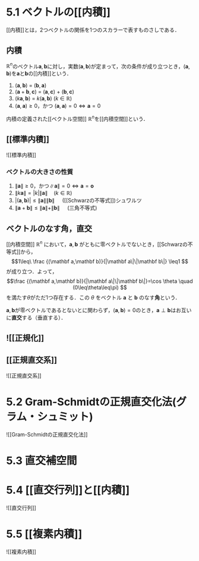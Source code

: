 # 5.1 ベクトルの[[内積]]
[[内積]]とは，2つベクトルの関係を1つのスカラーで表すものさしである．

## 内積
$\mathbb R^n$のベクトル$\mathbf a,\mathbf b$に対し，実数($\mathbf a,\mathbf b$)が定まって，次の条件が成り立つとき，($\mathbf a,\mathbf b$)を$\mathbf a$と$\mathbf b$の[[内積]]という．

1. ($\mathbf a,\mathbf b$) = ($\mathbf b,\mathbf a$)
2. ($\mathbf a + \mathbf b,\mathbf c$) = ($\mathbf a,\mathbf c$) + ($\mathbf b,\mathbf c$) 
3.  ($k\mathbf a,\mathbf b$) =  $k$($\mathbf a,\mathbf b$)    ($k \in \mathbb R$)
4. $(\mathbf a,\mathbf a)\geq0$，かつ $(\mathbf a,\mathbf a) = 0 \iff \mathbf a = 0$

内積の定義された[[ベクトル空間]] $\mathbb R^n$を[[内積空間]]という．

## [[標準内積]]
![[標準内積]]
### ベクトルの大きさの性質
1. $\|\mathbf a\|\geq0$，かつ$\|\mathbf a\|=0 \iff \mathbf a = \mathbf o$
2. $\|k\mathbf a \|= |k| \|\mathbf a\| \quad(k \in \mathbb R$) 
3. $|(\mathbf a,\mathbf b)|\leq\|\mathbf a\|\|\mathbf b\|\quad$   ([[Schwarzの不等式]])シュワルツ
4. $\|\mathbf a+\mathbf b\|\leq\|\mathbf a\|+\|\mathbf b\|\quad$  (三角不等式)

## ベクトルのなす角，直交
[[内積空間]] $\mathbb R^n$ において，$\mathbf a, \mathbf b$ がともに零ベクトルでないとき，[[Schwarzの不等式]]から，
$$1\leq\ 
\frac {(\mathbf a,\mathbf b)}{|\mathbf a\|\|\mathbf b\|}
\leq1
$$
が成り立つ．よって，
$$\frac {(\mathbf a,\mathbf b)}{|\mathbf a\|\|\mathbf b\|}=\cos \theta \quad (0\leq\theta\leq\pi)
$$
を満たす$\theta$がただ1つ存在する．この $\theta$ をベクトル $\mathbf a$ と $\mathbf b$ のなす**角**という．

$\mathbf a,\mathbf b$が零ベクトルであるとないとに関わらず，$(\mathbf a,\mathbf b)=0$のとき，$\mathbf a  \perp \mathbf b$はお互いに**直交**する（垂直する）．

## ![[正規化]]

## [[正規直交系]]
![[正規直交系]]

# 5.2 Gram-Schmidtの正規直交化法(グラム・シュミット)
![[Gram-Schmidtの正規直交化法]]

# 5.3 直交補空間


# 5.4 [[直交行列]]と[[内積]]
![[直交行列]]

# 5.5 [[複素内積]]
![[複素内積]]
